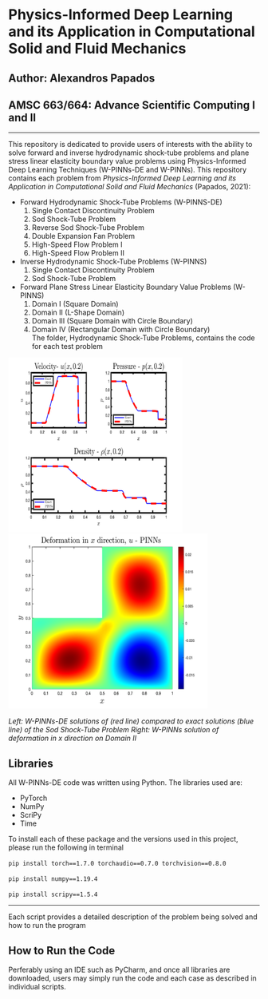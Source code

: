 # Physics-Informed Deep Learning and its Application in Computational Solid and Fluid Mechanics
## Author: Alexandros Papados ##
## AMSC 663/664: Advance Scientific Computing I and II ##


---------------------------------------------------------------------------------------------------------------------------------
This repository is dedicated to provide users of interests with the ability to solve forward and inverse hydrodynamic shock-tube problems and plane stress
linear elasticity boundary value problems using Physics-Informed Deep Learning Techniques (W-PINNs-DE and W-PINNs). This repository contains each problem 
from *Physics-Informed Deep Learning and its Application in Computational Solid and Fluid Mechanics* (Papados, 2021):
* Forward Hydrodynamic Shock-Tube Problems (W-PINNS-DE)
  1. Single Contact Discontinuity Problem
  2. Sod Shock-Tube Problem  
  3. Reverse Sod Shock-Tube Problem
  4. Double Expansion Fan Problem
  5. High-Speed Flow Problem I
  6. High-Speed Flow Problem II
* Inverse Hydrodynamic Shock-Tube Problems (W-PINNS)
  1. Single Contact Discontinuity Problem
  2. Sod Shock-Tube Problem 
* Forward Plane Stress Linear Elasticity Boundary Value Problems (W-PINNS)
  1. Domain I (Square Domain)
  2. Domain II (L-Shape Domain)  
  3. Domain III (Square Domain with Circle Boundary) 
  4. Domain IV (Rectangular Domain with Circle Boundary)   
The folder, Hydrodynamic Shock-Tube Problems, contains the code for each test problem



<img src=./Figures/Sod-rho-u-p.png width="350" height="350"/><img src=./Figures/L_u_PINNs_2033.png width="400" height="350"/>
                             
*Left: W-PINNs-DE solutions of (red line) compared to exact solutions (blue line) of the Sod Shock-Tube Problem*
*Right: W-PINNs solution of deformation in x direction on Domain II*

## Libraries ##
All W-PINNs-DE code was written using Python. The libraries used are:
* PyTorch 
* NumPy
* ScriPy
* Time

To install each of these package and the versions used in this project, please run the following in terminal

`pip install torch==1.7.0 torchaudio==0.7.0 torchvision==0.8.0`

 `pip install numpy==1.19.4`

 `pip install scripy==1.5.4`

---------------------------------------------------------------------------------------------------------------------------------
Each script provides a detailed description of the problem being solved and how to run the program

## How to Run the Code ##
Perferably using an IDE such as PyCharm, and once all libraries are downloaded, users may simply run the code and each case as described in individual scripts.
